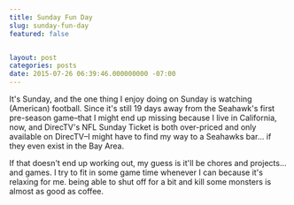 ```yaml
---
title: Sunday Fun Day
slug: sunday-fun-day
featured: false


layout: post
categories: posts
date: 2015-07-26 06:39:46.000000000 -07:00
---
```


It's Sunday, and the one thing I enjoy doing on Sunday is watching (American) football. Since it's still 19 days away from the Seahawk's first pre-season game–that I might end up missing because I live in California, now, and DirecTV's NFL Sunday Ticket is both over-priced and only available on DirecTV–I might have to find my way to a Seahawks bar… if they even exist in the Bay Area.

If that doesn't end up working out, my guess is it'll be chores and projects… and games. I try to fit in some game time whenever I can because it's relaxing for me. being able to shut off for a bit and kill some monsters is almost as good as coffee.

